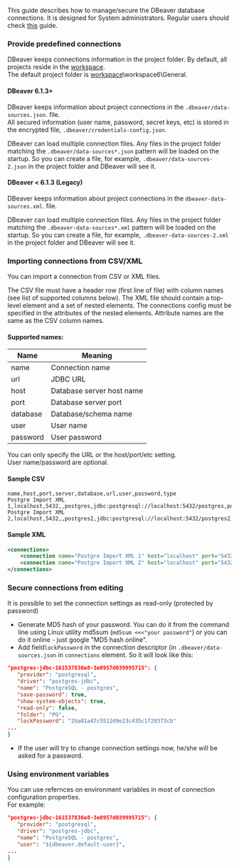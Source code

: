 This guide describes how to manage/secure the DBeaver database connections.
It is designed for System administrators. Regular users should check [this](Connect-to-database) guide.

### Provide predefined connections
DBeaver keeps connections information in the project folder. By default, all projects reside in the [workspace](Workspace-Location).  
The default project folder is [workspace](Workspace-Location)\workspace6\General.  

#### DBeaver 6.1.3+
DBeaver keeps information about project connections in the `.dbeaver/data-sources.json`. file.  
All secured information (user name, password, secret keys, etc) is stored in the encrypted file, `.dbeaver/credentials-config.json`.  

DBeaver can load multiple connection files. Any files in the project folder matching the `.dbeaver/data-sources*.json` pattern will be loaded on the startup. So you can create a file, for example, `.dbeaver/data-sources-2.json` in the project folder and DBeaver will see it.

#### DBeaver < 6.1.3 (Legacy)
DBeaver keeps information about project connections in the `dbeaver-data-sources.xml`. file.  

DBeaver can load multiple connection files. Any files in the project folder matching the `.dbeaver-data-sources*.xml` pattern will be loaded on the startup. So you can create a file, for example, `.dbeaver-data-sources-2.xml` in the project folder and DBeaver will see it.

### Importing connections from CSV/XML
You can import a connection from CSV or XML files.

The CSV file must have a header row (first line of file) with column names (see list of supported columns below).
The XML file should contain a top-level element and a set of nested elements. The connections config must be specified in the attributes of the nested elements. Attribute names are the same as the CSV column names.

#### Supported names:
| Name | Meaning |
-----------|-------------|
|name|Connection name|
|url|JDBC URL|
|host|Database server host name|
|port|Database server port|
|database|Database/schema name|
|user|User name|
|password|User password|
You can only specify the URL or the host/port/etc setting.  
User name/password are optional.

#### Sample CSV
```
name,host,port,server,database,url,user,password,type
Postgre Import XML 1,localhost,5432,,postgres,jdbc:postgresql://localhost:5432/postgres,postgres,postgres,dev
Postgre Import XML 2,localhost,5432,,postgres2,jdbc:postgresql://localhost:5432/postgres2,postgres2,postgres2,prod
```
#### Sample XML
```xml
<connections>
	<connection name="Postgre Import XML 1" host="localhost" port="5432" server="" database="postgres" url="jdbc:postgresql://localhost:5432/postgres" user="postgres" password="postgres" type="dev"/>
	<connection name="Postgre Import XML 2" host="localhost" port="5432" server="" database="postgres" url="jdbc:postgresql://localhost:5432/postgres2" user="postgres2" password="postgres2" type="prod"/>
</connections>
```

### Secure connections from editing
It is possible to set the connection settings as read-only (protected by password)
- Generate MD5 hash of your password. You can do it from the command line using Linux utility md5sum (`md5sum <<<"your password"`) or you can do it online - just google "MD5 hash online".
- Add field`lockPassword` in the connection descriptor (in `.dbeaver/data-sources.json` in `connections` element. So it will look like this:

```json
"postgres-jdbc-161537836e8-3e0957d039995715": {
   "provider": "postgresql",
   "driver": "postgres-jdbc",
   "name": "PostgreSQL - postgres",
   "save-password": true,
   "show-system-objects": true,
   "read-only": false,
   "folder": "PG",
   "lockPassword": "2ba81a47c5512d9e23c435c1f29373cb"
...
}
```

- If the user will try to change connection settings now, he/she will be asked for a password.

### Using environment variables

You can use refernces on environment variables in most of connection configuration properties.  
For example:
```json
"postgres-jdbc-161537836e8-3e0957d039995715": {
   "provider": "postgresql",
   "driver": "postgres-jdbc",
   "name": "PostgreSQL - postgres",
   "user": "${dbeaver.default-user}",
...
}
```

